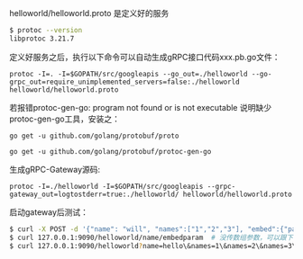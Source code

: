 helloworld/helloworld.proto 是定义好的服务

```bash
$ protoc --version
libprotoc 3.21.7
```

定义好服务之后，执行以下命令可以自动生成gRPC接口代码xxx.pb.go文件：

`protoc -I=. -I=$GOPATH/src/googleapis --go_out=./helloworld --go-grpc_out=require_unimplemented_servers=false:./helloworld helloworld/helloworld.proto` 

若报错protoc-gen-go: program not found or is not executable 说明缺少protoc-gen-go工具，安装之：

`go get -u github.com/golang/protobuf/proto`

`go get -u github.com/golang/protobuf/protoc-gen-go`

生成gRPC-Gateway源码:

`protoc -I=./helloworld -I=$GOPATH/src/googleapis --grpc-gateway_out=logtostderr=true:./helloworld/ helloworld/helloworld.proto`

启动gateway后测试：

```bash
$ curl -X POST -d '{"name": "will", "names":["1","2","3"], "embed":{"param":"world"}}' 127.0.0.1:9090/helloworld
$ curl 127.0.0.1:9090/helloworld/name/embedparam  # 没传数组参数，可以跟下面的例子一样传
$ curl 127.0.0.1:9090/helloworld?name=hello\&names=1\&names=2\&names=3\&embed.param=world  # 注意转义符，和数组参数的传输方式
```